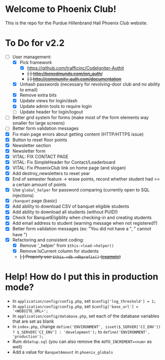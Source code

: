 # Welcome to Phoenix Club!
This is the repo for the Purdue Hillenbrand Hall Phoenix Club website.

# To Do for v2.2
- [ ] User management:
	- [X] Pick framework
		- [X] https://github.com/trafficinc/CodeIgniter-Authit
		- ~~[ ] http://benedmunds.com/ion_auth/~~
		- ~~[ ] http://community-auth.com/documentation~~
	- [X] Unhash passwords (necessary for revolving-door club and no ability to email)
	- [X] Remove extra bits
	- [X] Update views for login/dash
	- [X] Update admin tools to require login
	- [ ] Update header for login/logout
- [ ] Better grid system for forms (make most of the form elements way smaller for large screens)
- [ ] Better form validation messages
- [X] Fix main page errors about getting content (HTTP/HTTPS issue)
- [X] Button to reset floor points
- [X] Newsletter section
- [X] Newsletter form
- [X] VITAL: FIX CONTACT PAGE
- [X] VITAL: Fix SimpleHeader for Contact/Leaderboard
- [X] VITAL: Fix PhoenixClub link on home page (and slogan)
- [X] Add destroy_newsletters to reset year
- [X] End of semester feature -> erase points, record whether student had >= a certain amount of points
- [X] Use `global_helper` for password comparing (currently open to SQL injections)
- [X] `/banquet` page (basic)
- [X] Add ability to download CSV of banquet eligible students
- [X] Add ability to download all students (without PUID!)
- [X] Check for BanquetEligiblity when checking-in and creating students
- [X] Add email address to student (warning message when not registered?)
- [X] Better form validation messages (ex: "You did not have a <field>", "<Field> cannot have <this>")
- [X] Refactoring and consistent coding:
	- [X] Remove '_helper' from `$this->load->helper()`
	- [X] Remove IsCurrent column for students
	- ~~[ ] Properly use `$this->db->dbprefix()` ([example](https://stackoverflow.com/questions/16021367/adding-table-prefix-to-join-in-codeigniter))~~

# Help! How do I put this in production mode?
- In `application/config/config.php`, set `$config['log_threshold'] = 1;`
- In `application/config/config.php`, set `$config['base_url'] = '<WEBSITE_URL>';`
- In `application/config/database.php`, set each of the database variables that are set as blank
- In `index.php`, change `define('ENVIRONMENT', isset($_SERVER['CI_ENV']) ? $_SERVER['CI_ENV'] : 'development');` to `define('ENVIRONMENT', 'production');`
- Rum `dbSetup.sql` (you can also remove the `AUTO_INCREMENT=<num>` as well)
- Add a value for `BanquetAmount` in `phoenix_globals`
